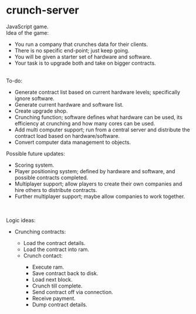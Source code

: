 # crunch-server
JavaScript game.
<br>
Idea of the game:
<ul>
	<li>You run a company that crunches data for their clients.</li>
	<li>There is no specific end-point; just keep going.</li>
	<li>You will be given a starter set of hardware and software.</li>
	<li>Your task is to upgrade both and take on bigger contracts.</li>
</ul>
<br>
To-do:
<ul>
	<li>Generate contract list based on current hardware levels; specifically ignore software.</li>
	<li>Generate current hardware and software list.</li>
	<li>Create upgrade shop.</li>
	<li>Crunching function; software defines what hardware can be used, its efficiency at crunching and how many cores can be used.</li>
	<li>Add multi computer support; run from a central server and distribute the contract load based on hardware/software.</li>
	<li>Convert computer data management to objects.</li>
</ul>
Possible future updates:
<ul>
	<li>Scoring system.</li>
	<li>Player positioning system; defined by hardware and software, and possible contracts completed.</li>
	<li>Multiplayer support; allow players to create their own companies and hire others to distribute contracts.</li>
	<li>Further multiplayer support; maybe allow companies to work together.</li>
</ul>
<br>
<br>
Logic ideas:
<ul>
	<li>Crunching contracts:</li>
	<ul>
		<li>Load the contract details.</li>
		<li>Load the contract into ram.</li>
		<li>Crunch contact:</li>
		<ul>
			<li>Execute ram.</li>
			<li>Save contract back to disk.</li>
			<li>Load next block.</li>
			<li>Crunch till complete.</li>
			<li>Send contract off via connection.</li>
			<li>Receive payment.</li>
			<li>Dump contract details.</li>
		</ul>
	</ul>
</ul>